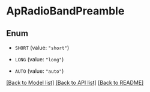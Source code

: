# ApRadioBandPreamble

## Enum


* `SHORT` (value: `"short"`)

* `LONG` (value: `"long"`)

* `AUTO` (value: `"auto"`)


[[Back to Model list]](../README.md#documentation-for-models) [[Back to API list]](../README.md#documentation-for-api-endpoints) [[Back to README]](../README.md)


